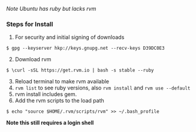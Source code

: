 *Note Ubuntu has ruby but lacks rvm*

### Steps for Install
1. For security and initial signing of downloads

  ```
  $ gpg --keyserver hkp://keys.gnupg.net --recv-keys D39DC0E3
  ```

2. Download rvm

  ```
  $ \curl -sSL https://get.rvm.io | bash -s stable --ruby
  ```
  
3. Reload terminal to make rvm available
4. `rvm list` to see ruby versions, also `rvm install` and `rvm use --default`
5. rvm install includes gem.
6. Add the rvm scripts to the load path

  ```
  $ echo "source $HOME/.rvm/scripts/rvm" >> ~/.bash_profile
  ```
  **Note this still requires a login shell**
